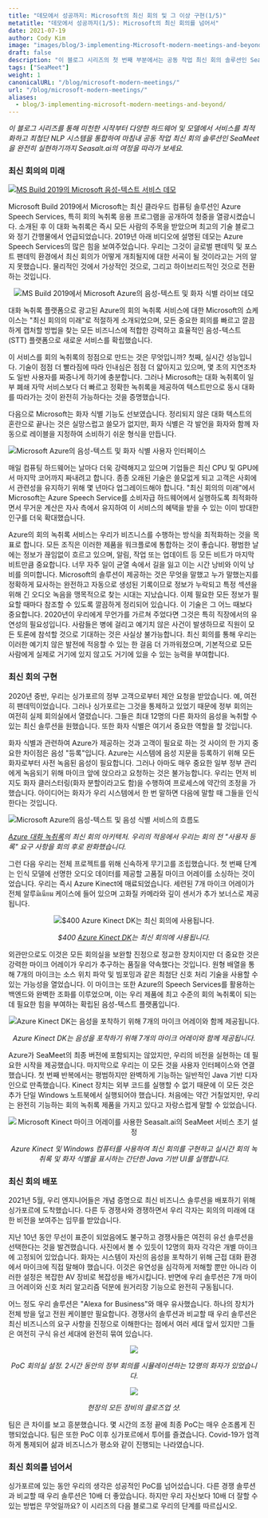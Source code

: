 ```yaml
---
title: "데모에서 성공까지: Microsoft의 최신 회의 및 그 이상 구현(1/5)"
metatitle: "데모에서 성공까지(1/5): Microsoft의 최신 회의를 넘어서"
date: 2021-07-19
author: Cody Kim
image: "images/blog/3-implementing-Microsoft-modern-meetings-and-beyond/SeaMeet animation.gif"
draft: false
description: "이 블로그 시리즈의 첫 번째 부분에서는 공동 작업 최신 회의 솔루션인 SeaMeet을 만드는 Seasalt.ai의 여정을 따라갑니다."
tags: ["SeaMeet"]
weight: 1  
canonicalURL: "/blog/microsoft-modern-meetings/"
url: "/blog/microsoft-modern-meetings/"
aliases:
  - blog/3-implementing-microsoft-modern-meetings-and-beyond/
---
```


*이 블로그 시리즈를 통해 미천한 시작부터 다양한 하드웨어 및 모델에서 서비스를 최적화하고 최첨단 NLP 시스템을 통합하여 마침내 공동 작업 최신 회의 솔루션인 SeaMeet을 완전히 실현하기까지 Seasalt.ai의 여정을 따라가 보세요.*

### 최신 회의의 미래

[![MS Build 2019의 Microsoft 음성-텍스트 서비스 데모](/images/blog/3-implementing-Microsoft-modern-meetings-and-beyond/ms-build-play.png)](https://www.youtube.com/watch?t=100&v=EYinMnQWgfU&feature=youtu.be)

Microsoft Build 2019에서 Microsoft는 최신 클라우드 컴퓨팅 솔루션인 Azure Speech Services, 특히 회의 녹취록 응용 프로그램을 공개하여 청중을 열광시켰습니다. 소개된 후 이 대화 녹취록은 즉시 모든 사람의 주목을 받았으며 최고의 기술 블로그와 정기 간행물에서 언급되었습니다. 2019년 아래 비디오에 설명된 데모는 Azure Speech Services의 많은 힘을 보여주었습니다. 우리는 그것이 글로벌 팬데믹 및 포스트 팬데믹 환경에서 최신 회의가 어떻게 개최될지에 대한 서곡이 될 것이라고는 거의 알지 못했습니다. 물리적인 것에서 가상적인 것으로, 그리고 하이브리드적인 것으로 전환하는 것입니다.

<center>
<img src="/images/blog/3-implementing-Microsoft-modern-meetings-and-beyond/azure-demo.png" alt="MS Build 2019에서 Microsoft Azure의 음성-텍스트 및 화자 식별 라이브 데모"/>
</center>

대화 녹취록 플랫폼으로 광고된 Azure의 회의 녹취록 서비스에 대한 Microsoft의 쇼케이스는 "최신 회의의 미래"로 적절하게 소개되었으며, 모든 중요한 회의를 빠르고 깔끔하게 캡처할 방법을 찾는 모든 비즈니스에 적합한 강력하고 효율적인 음성-텍스트(STT) 플랫폼으로 새로운 서비스를 확립했습니다.

이 서비스를 회의 녹취록의 정점으로 만드는 것은 무엇입니까? 첫째, 실시간 성능입니다. 기술이 점점 더 빨라짐에 따라 인내심은 점점 더 얇아지고 있으며, 몇 초의 지연조차도 일반 사용자를 짜증나게 하기에 충분합니다. 그러나 Microsoft는 대화 녹취록이 일부 폐쇄 자막 서비스보다 더 빠르고 정확한 녹취록을 제공하여 텍스트만으로 동시 대화를 따라가는 것이 완전히 가능하다는 것을 증명했습니다.

다음으로 Microsoft는 화자 식별 기능도 선보였습니다. 정리되지 않은 대화 텍스트의 혼란으로 끝나는 것은 실망스럽고 쓸모가 없지만, 화자 식별은 각 발언을 화자와 함께 자동으로 레이블을 지정하여 소비하기 쉬운 형식을 만듭니다.

![Microsoft Azure의 음성-텍스트 및 화자 식별 사용자 인터페이스](/images/blog/3-implementing-Microsoft-modern-meetings-and-beyond/azure-ui.png)

매일 컴퓨팅 하드웨어는 날마다 더욱 강력해지고 있으며 기업들은 최신 CPU 및 GPU에서 마지막 코어까지 짜내려고 합니다. 종종 오래된 기술은 쓸모없게 되고 고객은 사회에서 관련성을 유지하기 위해 몇 년마다 업그레이드해야 합니다. "최신 회의의 미래"에서 Microsoft는 Azure Speech Service를 소비자급 하드웨어에서 실행하도록 최적화하면서 무거운 계산은 자사 측에서 유지하여 이 서비스의 혜택을 받을 수 있는 이미 방대한 인구를 더욱 확대했습니다.

Azure의 회의 녹취록 서비스는 우리가 비즈니스를 수행하는 방식을 최적화하는 것을 목표로 합니다. 모든 조직은 이러한 제품을 워크플로에 통합하는 것이 좋습니다. 평범한 날에는 정보가 끊임없이 흐르고 있으며, 알림, 작업 또는 업데이트 등 모든 비트가 마지막 비트만큼 중요합니다. 너무 자주 일이 균열 속에서 길을 잃고 이는 시간 낭비와 이익 낭비를 의미합니다. Microsoft의 솔루션이 제공하는 것은 무엇을 말했고 누가 말했는지를 정확하게 묘사하는 완전하고 자동으로 생성된 기록이므로 정보가 누락되고 특정 섹션을 위해 긴 오디오 녹음을 맹목적으로 찾는 시대는 지났습니다. 이제 필요한 모든 정보가 필요할 때마다 참조할 수 있도록 깔끔하게 정리되어 있습니다. 이 기술은 그 어느 때보다 중요합니다. 2020년이 우리에게 무언가를 가르쳐 주었다면 그것은 특히 직장에서의 유연성의 필요성입니다. 사람들은 병에 걸리고 예기치 않은 사건이 발생하므로 직원이 모든 토론에 참석할 것으로 기대하는 것은 사실상 불가능합니다. 최신 회의를 통해 우리는 이러한 예기치 않은 발전에 적응할 수 있는 한 걸음 더 가까워졌으며, 기본적으로 모든 사람에게 실제로 거기에 있지 않고도 거기에 있을 수 있는 능력을 부여합니다.

### 최신 회의 구현

2020년 중반, 우리는 싱가포르의 정부 고객으로부터 제안 요청을 받았습니다. 예, 여전히 팬데믹이었습니다. 그러나 싱가포르는 그것을 통제하고 있었기 때문에 정부 회의는 여전히 실제 회의실에서 열렸습니다. 그들은 최대 12명의 다른 화자의 음성을 녹취할 수 있는 최신 솔루션을 원했습니다. 또한 화자 식별은 여기서 중요한 역할을 할 것입니다.

화자 식별과 관련하여 Azure가 제공하는 것과 고객이 필요로 하는 것 사이의 한 가지 중요한 차이점은 음성 "등록"입니다. Azure는 시스템에 음성 지문을 등록하기 위해 모든 화자로부터 사전 녹음된 음성이 필요합니다. 그러나 아마도 매우 중요한 일부 정부 관리에게 녹음되기 위해 마이크 앞에 앉으라고 요청하는 것은 불가능합니다. 우리는 먼저 비지도 화자 클러스터링(화자 분할이라고도 함)을 수행하여 프로세스에 약간의 조정을 가했습니다. 아이디어는 화자가 우리 시스템에서 한 번 말하면 다음에 말할 때 그들을 인식한다는 것입니다.

![Microsoft Azure의 음성-텍스트 및 음성 식별 서비스의 흐름도](/images/blog/3-implementing-Microsoft-modern-meetings-and-beyond/azure-diagram.png)

*[Azure 대화 녹취록](https://docs.microsoft.com/en-us/azure/cognitive-services/speech-service/conversation-transcription)의 최신 회의 아키텍처. 우리의 적응에서 우리는 회의 전 "사용자 등록" 요구 사항을 회의 후로 완화했습니다.*


그런 다음 우리는 전체 프로젝트를 위해 신속하게 무기고를 조립했습니다. 첫 번째 단계는 인식 모델에 선명한 오디오 데이터를 제공할 고품질 마이크 어레이를 소싱하는 것이었습니다. 우리는 즉시 Azure Kinect에 매료되었습니다. 세련된 7개 마이크 어레이가 전체 알루มิเนียม 케이스에 들어 있으며 고화질 카메라와 깊이 센서가 추가 보너스로 제공됩니다.

<center>
<img src="/images/blog/3-implementing-Microsoft-modern-meetings-and-beyond/kinect.png" alt="$400 Azure Kinect DK는 최신 회의에 사용됩니다."/>

*$400 [Azure Kinect DK](https://azure.microsoft.com/en-us/services/kinect-dk/)는 최신 회의에 사용됩니다.*
</center>

외관만으로도 이것은 모든 회의실을 보완할 진정으로 정교한 장치이지만 더 중요한 것은 강력한 마이크 어레이가 우리가 추구하는 품질을 약속했다는 것입니다. 원형 배열을 통해 7개의 마이크는 소스 위치 파악 및 빔포밍과 같은 최첨단 신호 처리 기술을 사용할 수 있는 가능성을 열었습니다. 이 마이크는 또한 Azure의 Speech Services를 활용하는 백엔드와 완벽한 조화를 이루었으며, 이는 우리 제품에 최고 수준의 회의 녹취록이 되는 데 필요한 힘을 부여하는 확립된 음성-텍스트 플랫폼입니다.

<center>
<img src="/images/blog/3-implementing-Microsoft-modern-meetings-and-beyond/kinect-spec.png" alt="Azure Kinect DK는 음성을 포착하기 위해 7개의 마이크 어레이와 함께 제공됩니다."/>

*Azure Kinect DK는 음성을 포착하기 위해 7개의 마이크 어레이와 함께 제공됩니다.*
</center>

Azure가 SeaMeet의 최종 버전에 포함되지는 않았지만, 우리의 비전을 실현하는 데 필요한 시작을 제공했습니다. 마지막으로 우리는 이 모든 것을 사용자 인터페이스와 연결했습니다. 첫 번째 반복에서는 평범하지만 완벽하게 기능하는 일반적인 Java 기반 디자인으로 만족했습니다. Kinect 장치는 외부 코드를 실행할 수 없기 때문에 이 모든 것은 추가 단일 Windows 노트북에서 실행되어야 했습니다. 처음에는 약간 거칠었지만, 우리는 완전히 기능하는 회의 녹취록 제품을 가지고 있다고 자랑스럽게 말할 수 있었습니다.

<center>
<img src="/images/blog/3-implementing-Microsoft-modern-meetings-and-beyond/seameet-old.png" alt="Microsoft Kinect 마이크 어레이를 사용한 Seasalt.ai의 SeaMeet 서비스 초기 설정"/>

*Azure Kinect 및 Windows 컴퓨터를 사용하여 최신 회의를 구현하고 실시간 회의 녹취록 및 화자 식별을 표시하는 간단한 Java 기반 UI를 실행합니다.*
</center>

### 최신 회의 배포

2021년 5월, 우리 엔지니어들은 개념 증명으로 최신 비즈니스 솔루션을 배포하기 위해 싱가포르에 도착했습니다. 다른 두 경쟁사와 경쟁하면서 우리 각자는 회의의 미래에 대한 비전을 보여주는 임무를 받았습니다.

지난 10년 동안 무선이 표준이 되었음에도 불구하고 경쟁사들은 여전히 유선 솔루션을 선택한다는 것을 발견했습니다. 사진에서 볼 수 있듯이 12명의 화자 각각은 개별 마이크에 고정되어 있었습니다. 화자는 시스템이 자신의 음성을 포착하기 위해 근접 대화 환경에서 마이크에 직접 말해야 했습니다. 이것은 유연성을 심각하게 저해할 뿐만 아니라 이러한 설정은 복잡한 AV 장비로 복잡성을 배가시킵니다. 반면에 우리 솔루션은 7개 마이크 어레이와 신호 처리 알고리즘 덕분에 원거리장 기능으로 완전히 구동됩니다.

어느 정도 우리 솔루션은 "Alexa for Business"와 매우 유사했습니다. 하나의 장치가 전체 방을 덮고 전원 케이블만 필요합니다. 경쟁사의 솔루션과 비교할 때 우리 솔루션은 최신 비즈니스의 요구 사항을 진정으로 이해한다는 점에서 여러 세대 앞서 있지만 그들은 여전히 구식 유선 세대에 완전히 묶여 있습니다.

<center>
<img src="/images/blog/3-implementing-Microsoft-modern-meetings-and-beyond/poc-setup.png"/>

*PoC 회의실 설정. 2시간 동안의 정부 회의를 시뮬레이션하는 12명의 화자가 있었습니다.*

<img src="/images/blog/3-implementing-Microsoft-modern-meetings-and-beyond/poc-captioned.png"/>

*현장의 모든 장비의 클로즈업 샷.*
</center>

팀은 큰 차이를 보고 흥분했습니다. 몇 시간의 조정 끝에 최종 PoC는 매우 순조롭게 진행되었습니다. 팀은 또한 PoC 이후 싱가포르에서 투어를 즐겼습니다. Covid-19가 엄격하게 통제되어 삶과 비즈니스가 평소와 같이 진행되는 나라였습니다.

### 최신 회의를 넘어서

싱가포르에 있는 동안 우리의 생각은 성공적인 PoC를 넘어섰습니다. 다른 경쟁 솔루션과 비교할 때 우리 솔루션은 10배 더 좋았습니다. 하지만 우리 자신보다 10배 더 잘할 수 있는 방법은 무엇일까요? 이 시리즈의 다음 블로그로 우리의 단계를 따르십시오.

